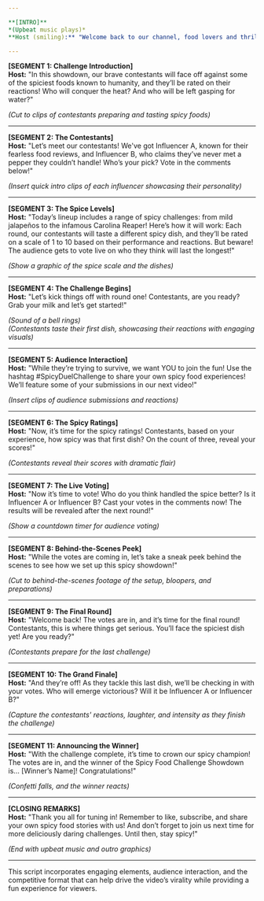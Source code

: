 ```yaml
---

**[INTRO]**
*(Upbeat music plays)*  
**Host (smiling):** "Welcome back to our channel, food lovers and thrill-seekers! Today, we’re diving into the ‘Spicy Food Challenge Showdown: Spicy Duel of the Ages!’ Get ready for a fiery competition filled with laughter, sweat, and lots of spice! But before we begin, don’t forget to hit that subscribe button and ring the bell for notifications on our latest spicy adventures!"

---
```


**[SEGMENT 1: Challenge Introduction]**  
**Host:** "In this showdown, our brave contestants will face off against some of the spiciest foods known to humanity, and they’ll be rated on their reactions! Who will conquer the heat? And who will be left gasping for water?"

*(Cut to clips of contestants preparing and tasting spicy foods)*

---

**[SEGMENT 2: The Contestants]**  
**Host:** "Let’s meet our contestants! We've got Influencer A, known for their fearless food reviews, and Influencer B, who claims they’ve never met a pepper they couldn’t handle! Who’s your pick? Vote in the comments below!"

*(Insert quick intro clips of each influencer showcasing their personality)*

---

**[SEGMENT 3: The Spice Levels]**  
**Host:** "Today’s lineup includes a range of spicy challenges: from mild jalapeños to the infamous Carolina Reaper! Here’s how it will work: Each round, our contestants will taste a different spicy dish, and they’ll be rated on a scale of 1 to 10 based on their performance and reactions. But beware! The audience gets to vote live on who they think will last the longest!"

*(Show a graphic of the spice scale and the dishes)*

---

**[SEGMENT 4: The Challenge Begins]**  
**Host:** "Let’s kick things off with round one! Contestants, are you ready? Grab your milk and let’s get started!"

*(Sound of a bell rings)*  
*(Contestants taste their first dish, showcasing their reactions with engaging visuals)*

---

**[SEGMENT 5: Audience Interaction]**  
**Host:** "While they’re trying to survive, we want YOU to join the fun! Use the hashtag #SpicyDuelChallenge to share your own spicy food experiences! We’ll feature some of your submissions in our next video!"

*(Insert clips of audience submissions and reactions)*

---

**[SEGMENT 6: The Spicy Ratings]**  
**Host:** "Now, it’s time for the spicy ratings! Contestants, based on your experience, how spicy was that first dish? On the count of three, reveal your scores!"

*(Contestants reveal their scores with dramatic flair)*

---

**[SEGMENT 7: The Live Voting]**  
**Host:** "Now it’s time to vote! Who do you think handled the spice better? Is it Influencer A or Influencer B? Cast your votes in the comments now! The results will be revealed after the next round!"

*(Show a countdown timer for audience voting)*

---

**[SEGMENT 8: Behind-the-Scenes Peek]**  
**Host:** "While the votes are coming in, let’s take a sneak peek behind the scenes to see how we set up this spicy showdown!"

*(Cut to behind-the-scenes footage of the setup, bloopers, and preparations)*

---

**[SEGMENT 9: The Final Round]**  
**Host:** "Welcome back! The votes are in, and it’s time for the final round! Contestants, this is where things get serious. You’ll face the spiciest dish yet! Are you ready?"

*(Contestants prepare for the last challenge)*

---

**[SEGMENT 10: The Grand Finale]**  
**Host:** "And they’re off! As they tackle this last dish, we’ll be checking in with your votes. Who will emerge victorious? Will it be Influencer A or Influencer B?"

*(Capture the contestants' reactions, laughter, and intensity as they finish the challenge)*

---

**[SEGMENT 11: Announcing the Winner]**  
**Host:** "With the challenge complete, it’s time to crown our spicy champion! The votes are in, and the winner of the Spicy Food Challenge Showdown is… [Winner’s Name]! Congratulations!"

*(Confetti falls, and the winner reacts)*

---

**[CLOSING REMARKS]**  
**Host:** "Thank you all for tuning in! Remember to like, subscribe, and share your own spicy food stories with us! And don’t forget to join us next time for more deliciously daring challenges. Until then, stay spicy!"

*(End with upbeat music and outro graphics)*

--- 

This script incorporates engaging elements, audience interaction, and the competitive format that can help drive the video’s virality while providing a fun experience for viewers.